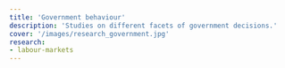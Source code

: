 ```yaml
---
title: 'Government behaviour'
description: 'Studies on different facets of government decisions.'
cover: '/images/research_government.jpg'
research:
- labour-markets
---
```

